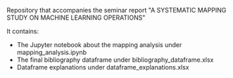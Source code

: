 Repository that  accompanies the seminar report "A SYSTEMATIC MAPPING STUDY ON MACHINE LEARNING OPERATIONS" 

It contains: 
- The Jupyter notebook about the mapping analysis under mapping_analysis.ipynb
- The final bibliography dataframe under bibliography_dataframe.xlsx 
- Dataframe explanations under dataframe_explanations.xlsx
